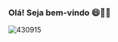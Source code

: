 ### Olá! Seja bem-vindo 😄👋🌙

![430915](https://github.com/Miqcampos/Miqcampos/assets/145502751/e6ffef8b-3a04-469d-be87-fb52f06a1196)





<!--
**Miqcampos/Miqcampos** is a ✨ _special_ ✨ repository because its `README.md` (this file) appears on your GitHub profile.


